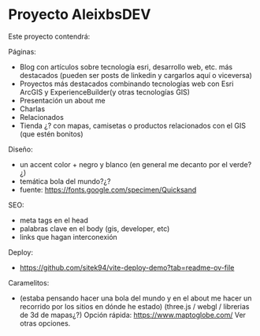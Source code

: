 # Proyecto AleixbsDEV

Este proyecto contendrá: 

Páginas: 
  - Blog con artículos sobre tecnología esri, desarrollo web, etc. más destacados (pueden ser posts de linkedin y cargarlos aquí o viceversa)
  - Proyectos más destacados combinando tecnologías web con Esri ArcGIS y ExperienceBuilder(y otras tecnologías GIS)
  - Presentación un about me
  - Charlas
  - Relacionados 
  - Tienda ¿? con mapas, camisetas o productos relacionados con el GIS (que estén bonitos)

Diseño: 
  - un accent color + negro y blanco (en general me decanto por el verde?¿)
  - temática bola del mundo?¿?
  - fuente: https://fonts.google.com/specimen/Quicksand 

SEO:
   - meta tags en el head
   - palabras clave en el body (gis, developer, etc)
   - links que hagan interconexión

Deploy: 
  - https://github.com/sitek94/vite-deploy-demo?tab=readme-ov-file


Caramelitos:
  - (estaba pensando hacer una bola del mundo y en el about me hacer un recorrido por los sitios en dónde he estado) (three.js / webgl / librerias de 3d de mapas¿?)
  Opción rápida: https://www.maptoglobe.com/
  Ver otras opciones. 
